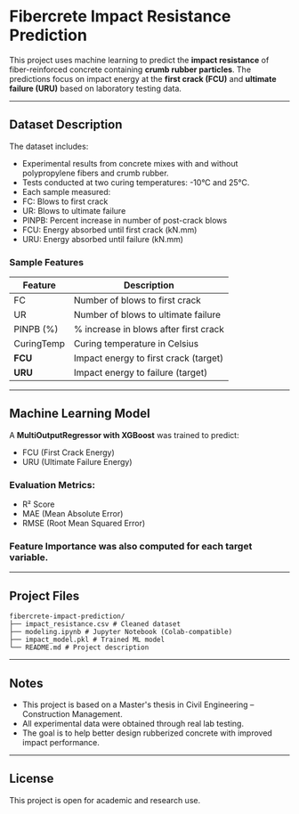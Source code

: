 # Fibercrete Impact Resistance Prediction

This project uses machine learning to predict the **impact resistance** of fiber-reinforced concrete containing **crumb rubber particles**. The predictions focus on impact energy at the **first crack (FCU)** and **ultimate failure (URU)** based on laboratory testing data.

---

##  Dataset Description

The dataset includes:
- Experimental results from concrete mixes with and without polypropylene fibers and crumb rubber.
- Tests conducted at two curing temperatures: -10°C and 25°C.
- Each sample measured:
- FC: Blows to first crack
- UR: Blows to ultimate failure
- PINPB: Percent increase in number of post-crack blows
- FCU: Energy absorbed until first crack (kN.mm)
- URU: Energy absorbed until failure (kN.mm)

###  Sample Features

| Feature | Description |
|--------------|--------------------------------------------|
| FC | Number of blows to first crack |
| UR | Number of blows to ultimate failure |
| PINPB (%) | % increase in blows after first crack |
| CuringTemp | Curing temperature in Celsius |
| **FCU** | Impact energy to first crack (target) |
| **URU** | Impact energy to failure (target) |

---

##  Machine Learning Model

A **MultiOutputRegressor with XGBoost** was trained to predict:
- FCU (First Crack Energy)
- URU (Ultimate Failure Energy)

### Evaluation Metrics:

- R² Score
- MAE (Mean Absolute Error)
- RMSE (Root Mean Squared Error)

### Feature Importance was also computed for each target variable.

---

##  Project Files

```
fibercrete-impact-prediction/
├── impact_resistance.csv # Cleaned dataset
├── modeling.ipynb # Jupyter Notebook (Colab-compatible)
├── impact_model.pkl # Trained ML model
└── README.md # Project description
```

---

##  Notes

- This project is based on a Master's thesis in Civil Engineering – Construction Management.
- All experimental data were obtained through real lab testing.
- The goal is to help better design rubberized concrete with improved impact performance.

---

##  License

This project is open for academic and research use.
